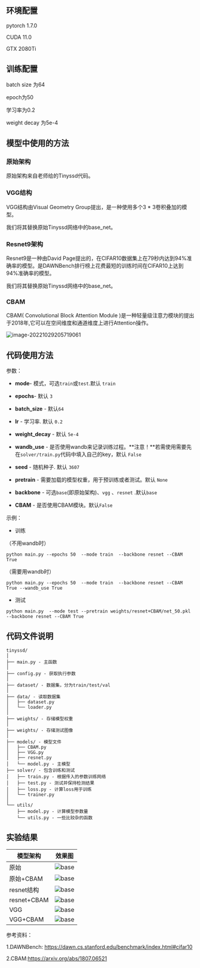 ## 环境配置

pytorch 1.7.0

CUDA 11.0

GTX 2080Ti

## 训练配置

batch size 为64

epoch为50

学习率为0.2

weight decay 为5e-4

## 模型中使用的方法

### 原始架构

原始架构来自老师给的Tinyssd代码。

### VGG结构

VGG结构由Visual Geometry Group提出，是一种使用多个3 * 3卷积叠加的模型。

我们将其替换原始Tinyssd网络中的base_net。

### Resnet9架构

Resnet9是一种由David Page提出的，在CIFAR10数据集上在79秒内达到94%准确率的模型。是DAWNBench排行榜上花费最短的训练时间在CIFAR10上达到94%准确率的模型。

我们将其替换原始Tinyssd网络中的base_net。

### CBAM

CBAM( Convolutional Block Attention Module )是一种轻量级注意力模块的提出于2018年,它可以在空间维度和通道维度上进行Attention操作。

![image-20221029205719061](C:\Users\李\AppData\Roaming\Typora\typora-user-images\image-20221029205719061.png)

## 代码使用方法

参数：

- **mode**-  模式，可选`train`或`test`.默认 `train`

- **epochs**-  默认 `3`
- **batch_size** - 默认`64`
- **lr** - 学习率. 默认 `0.2`
- **weight_decay** -  默认 `5e-4`
- **wandb_use** - 是否使用wandb来记录训练过程。**注意！**若需使用需要先在`solver/train.py`代码中填入自己的key，默认 `False`
- **seed** - 随机种子. 默认 `3607`
- **pretrain** - 需要加载的模型权重，用于预训练或者测试。默认 `None`
- **backbone** - 可选`base`(即原始架构)、`vgg` 、`resnet` .默认`base`
- **CBAM** - 是否使用CBAM模块。默认`False`

示例：

- 训练

（不用wandb时）

`python main.py --epochs 50  --mode train  --backbone resnet --CBAM True`

（需要用wandb时）

`python main.py --epochs 50  --mode train  --backbone resnet --CBAM True --wandb_use True`

- 测试

`python main.py  --mode test --pretrain weights/resnet+CBAM/net_50.pkl --backbone resnet --CBAM True`

## 代码文件说明

  ```
  tinyssd/
  │
  ├── main.py - 主函数
  │
  ├── config.py - 获取执行参数
  │
  ├── dataset/ - 数据集，分为train/test/val
  │
  ├── data/ - 读取数据集
  │   ├── dataset.py
  │   └── loader.py
  │
  ├── weights/ - 存储模型权重
  │
  ├── weights/ - 存储测试图像
  │
  ├── models/ - 模型文件
  │   ├── CBAM.py 
  │   ├── VGG.py 
  │   ├── resnet.py
  │   └── model.py - 主模型
  ├── solver/ - 包含训练和测试
  │   ├── train.py - 根据传入的参数训练网络
  │   ├── test.py - 测试并保持检测结果
  │   ├── loss.py - 计算loss用于训练
  │   └── trainer.py
  │
  └── utils/ 
      ├── model.py - 计算模型参数量
      └── utils.py - 一些比较杂的函数
  ```

## 实验结果

| 模型架构    | 效果图                                                       |
| ----------- | ------------------------------------------------------------ |
| 原始        | ![base](demo/base.jpg) |
| 原始+CBAM   | ![base](demo/base+CBAM.jpg) |
| resnet结构  | ![base](demo/resnet.jpg) |
| resnet+CBAM | ![base](demo/resnet+CBAM.jpg) |
| VGG         | ![base](demo/vgg.jpg) |
| VGG+CBAM    | ![base](demo/vgg+CBAM.jpg) |

参考资料：

1.DAWNBench: https://dawn.cs.stanford.edu/benchmark/index.html#cifar10

2.CBAM:https://arxiv.org/abs/1807.06521
